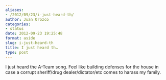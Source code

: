 ```yaml
---
aliases:
- /2012/09/23/i-just-heard-th/
author: Juan Orozco
categories:
- status
date: 2012-09-23 19:25:48
format: aside
slug: i-just-heard-th
title: I just heard th…
type: post
---
```


I just heard the A-Team song. Feel like building defenses for the house in case a corrupt sheriff/drug dealer/dictator/etc comes to harass my family.